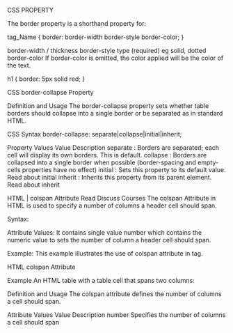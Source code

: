 CSS PROPERTY

The border property is a shorthand property for:

tag_Name {
border: border-width border-style border-color;
}

border-width / thickness
border-style type (required) eg solid, dotted
border-color
If border-color is omitted, the color applied will be the color of the text.

h1 {
border: 5px solid red;
}

> > > > > > > > > > > > > > > > > > > > > > > > > > > > > > > > > > > > > > > > > >

CSS border-collapse Property

Definition and Usage
The border-collapse property sets whether table borders should collapse into a single border or be separated as in standard HTML.

CSS Syntax
border-collapse: separate|collapse|initial|inherit;

Property Values
Value Description
separate : Borders are separated; each cell will display its own borders. This is default.
collapse : Borders are collapsed into a single border when possible (border-spacing and empty-cells properties have no effect)
initial : Sets this property to its default value. Read about initial
inherit : Inherits this property from its parent element. Read about inherit

> > > > > > > > > > > > > > > > > > > > > > > > > > > > > > > > > > > > > > > > > > > > > > > > > >

HTML | <th> colspan Attribute
Read
Discuss
Courses
The <th> colspan Attribute in HTML is used to specify a number of columns a header cell should span.

Syntax:

<th colspan="number">
Attribute Values: It contains single value number which contains the numeric value to sets the number of column a header cell should span.

Example: This example illustrates the use of colspan attribute in <th> tag.

<!--
<!DOCTYPE html>
<html>
    <head>
        <title>HTML colspan Attribute</title>
        <style>
            table, th, td {
                border: 1px solid black;
                border-collapse: collapse;
                padding: 6px;
            }
        </style>
    </head>

    <body>

        <h1 style = "color: green;">GeeksforGeeks</h1>
        <h2>HTML &lt;th&gt;colspan Attribute</h2>

        <table>
            <tr>
                <th colspan="2">Expense</th>
            </tr>

            <tr>
                <td>Arun</td>
                <td>$10</td>
            </tr>

            <tr>
                <td>Priya</td>
                <td>$8</td>
            </tr>
        </table>
    </body> -->

> > > > > > > > > > > > > > > > > > > > > > > > > > > > > > > > > > > > > > > > > > > >

HTML <td> colspan Attribute

Example
An HTML table with a table cell that spans two columns:

<!-- <table>
  <tr>
    <th>Month</th>
    <th>Savings</th>
  </tr>
  <tr>
    <td>January</td>
    <td>$100</td>
  </tr>
  <tr>
    <td>February</td>
    <td>$80</td>
  </tr>
  <tr>
    <td colspan="2">Sum: $180</td>
  </tr>
</table> -->

Definition and Usage
The colspan attribute defines the number of columns a cell should span.

<td colspan="number">
Attribute Values
Value                  Description
number                 Specifies the number of columns a cell should span
